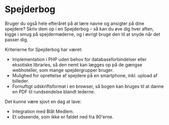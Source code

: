 # Spejderbog

Bruger du også hele efteråret på at lære navne og ansigter på dine spejdere?
Skriv dem op i en Spejderbog – så kan du øve dig hver aften, kigge i smug på
spejdermøderne, og i øvrigt bruge den til at snyde når det passer dig.

Kriterierne for Spejderbog har været:

* Implementation i PHP uden behov for databaseforbindelser eller eksotiske
  libraries, så den nemt kan lægges op på de gængse webhoteller, som mange
  spejdergrupper bruger.
* Mulighed for oprettelse af spejdere på en smartphone, inkl. upload af
  billeder.
* Fornuftigt udskriftsformat i en browser, så bogen kan bruges til at danne en
  PDF til rundsendelse blandt lederne.

Det kunne være sjovt en dag at lave:

* Integration med Blåt Medlem.
* Et udseende, som ikke er faldet ned fra 90'erne.
